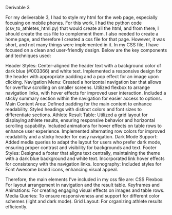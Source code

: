 Derivable 3

For my deliverable 3, I had to style my html for the web page, especially focusing on mobile phones. For this work, I had the python code (csv_to_athletes_html.py) that would create all the html, and from there, I should create the css file to complement them. I also needed to create a home page, and therefore I created a css file for that page. However, it was short, and not many things were implemented in it.
In my CSS file, I have focused on a clean and user-friendly design. Below are the key components and techniques used:


Header Styles:
Center-aligned the header text with a background color of dark blue (#003366) and white text.
Implemented a responsive design for the header with appropriate padding and a pop effect for an image upon clicking.
Navigation Menu:
Created a horizontal navigation bar that allows for overflow scrolling on smaller screens.
Utilized flexbox to arrange navigation links, with hover effects for improved user interaction.
Included a sticky summary section within the navigation for easier access to options.
Main Content Area:
Defined padding for the main content to enhance readability.
Styled headings with distinct colors and font sizes to differentiate sections.
Athlete Result Table:
Utilized a grid layout for displaying athlete results, ensuring responsive behavior and horizontal scrolling capability.
Included animations for hover effects on table rows to enhance user experience.
Implemented alternating row colors for improved readability and a sticky header for easy navigation.
Dark Mode Support:
Added media queries to adapt the layout for users who prefer dark mode, ensuring proper contrast and visibility for backgrounds and text.
Footer Styles:
Designed a footer that aligns text centrally, maintaining the theme with a dark blue background and white text.
Incorporated link hover effects for consistency with the navigation links.
Iconography:
Included styles for Font Awesome brand icons, enhancing visual appeal.


Therefore, the main elements I’ve included in my css file are: 
CSS Flexbox: For layout arrangement in navigation and the result table.
Keyframes and Animations: For creating engaging visual effects on images and table rows.
Media Queries: To ensure responsiveness and support for different color schemes (light and dark mode).
Grid Layout: For organizing athlete results efficiently.

